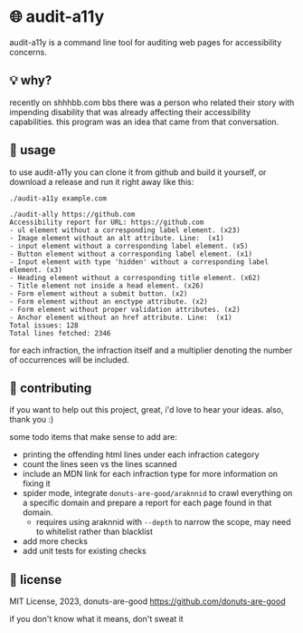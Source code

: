 # 🌐 audit-a11y

audit-a11y is a command line tool for auditing web pages for accessibility concerns.

## 💡 why?

recently on shhhbb.com bbs there was a person who related their story with impending disability that was already affecting their accessibility capabilities. this program was an idea that came from that conversation.

## 🚀 usage

to use audit-a11y you can clone it from github and build it yourself, or download a release and run it right away like this:

```
./audit-a11y example.com
```

```
./audit-ally https://github.com
Accessibility report for URL: https://github.com
- ul element without a corresponding label element. (x23)
- Image element without an alt attribute. Line:  (x1)
- input element without a corresponding label element. (x5)
- Button element without a corresponding label element. (x1)
- Input element with type 'hidden' without a corresponding label element. (x3)
- Heading element without a corresponding title element. (x62)
- Title element not inside a head element. (x26)
- Form element without a submit button. (x2)
- Form element without an enctype attribute. (x2)
- Form element without proper validation attributes. (x2)
- Anchor element without an href attribute. Line:  (x1)
Total issues: 128
Total lines fetched: 2346
```

for each infraction, the infraction itself and a multiplier denoting the number of occurrences will be included. 

## 🤝 contributing

if you want to help out this project, great, i'd love to hear your ideas. also, thank you :)

some todo items that make sense to add are:

- printing the offending html lines under each infraction category
- count the lines seen vs the lines scanned
- include an MDN link for each infraction type for more information on fixing it
- spider mode, integrate `donuts-are-good/araknnid` to crawl everything on a specific domain and prepare a report for each page found in that domain.
  - requires using araknnid with `--depth` to narrow the scope, may need to whitelist rather than blacklist
- add more checks
- add unit tests for existing checks

## 📄 license
MIT License, 2023, donuts-are-good https://github.com/donuts-are-good

if you don't know what it means, don't sweat it